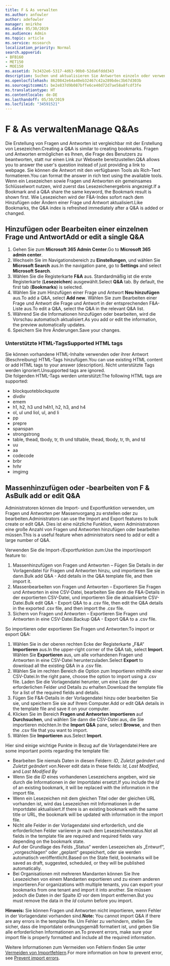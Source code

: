 ```yaml
---
title: F & As verwalten
ms.author: anfowler
author: adefowler
manager: mnirkhe
ms.date: 05/30/2019
ms.audience: Admin
ms.topic: article
ms.service: mssearch
localization_priority: Normal
search.appverid:
- BFB160
- MET150
- MOE150
ms.assetid: 7e3432e6-5317-4d63-90b0-52da6fddd343
description: Suchen und aktualisieren Sie Antworten einzeln oder verwenden Sie die verfügbaren Microsoft Search-Tools, um alle gleichzeitig zu bearbeiten
ms.openlocfilehash: 8620842e64a40eb32467c42a289bdec3b67d303b
ms.sourcegitcommit: be2e837d9b087bffe6ce40d72d7ae58a8fcdf3fe
ms.translationtype: HT
ms.contentlocale: de-DE
ms.lasthandoff: 05/30/2019
ms.locfileid: "34591521"
---
```

# <a name="manage-qas"></a><span data-ttu-id="c6d7e-103">F & As verwalten</span><span class="sxs-lookup"><span data-stu-id="c6d7e-103">Manage Q&As</span></span>

<span data-ttu-id="c6d7e-104">Die Erstellung von Fragen und Antworten ist vergleichbar mit der Erstellung von Lesezeichen.</span><span class="sxs-lookup"><span data-stu-id="c6d7e-104">Creating a Q&A is similar to creating bookmarks.</span></span> <span data-ttu-id="c6d7e-105">Fragen und Antworten ermöglichen es Ihnen, die Frage des Benutzers zu beantworten, statt nur einen Link zur Webseite bereitzustellen.</span><span class="sxs-lookup"><span data-stu-id="c6d7e-105">Q&A allows you to answer the user's question instead of just providing a link to webpage.</span></span> <span data-ttu-id="c6d7e-106">Sie können die Antwort mit den verfügbaren Tools als Rich-Text formatieren.</span><span class="sxs-lookup"><span data-stu-id="c6d7e-106">You can format the answer in rich text using the available tools.</span></span> <span data-ttu-id="c6d7e-107">Wenn ein Lesezeichen sowie Fragen und Antworten ein gemeinsames Schlüsselwort nutzen, wird zuerst das Lesezeichenergebnis angezeigt.</span><span class="sxs-lookup"><span data-stu-id="c6d7e-107">If a Bookmark and a Q&A share the same keyword, the Bookmark result is shown first.</span></span> <span data-ttu-id="c6d7e-108">Wie Lesezeichen wird der F&A-Index sofort nach dem Hinzufügen oder Ändern einer Frage und Antwort aktualisiert.</span><span class="sxs-lookup"><span data-stu-id="c6d7e-108">Like Bookmarks, the Q&A index is refreshed immediately after a Q&A is added or changed.</span></span> 

## <a name="add-or-edit-a-single-qa"></a><span data-ttu-id="c6d7e-109">Hinzufügen oder Bearbeiten einer einzelnen Frage und Antwort</span><span class="sxs-lookup"><span data-stu-id="c6d7e-109">Add or edit a single Q&A</span></span>
1. <span data-ttu-id="c6d7e-110">Gehen Sie zum **Microsoft 365 Admin Center**.</span><span class="sxs-lookup"><span data-stu-id="c6d7e-110">Go to **Microsoft 365 admin center**.</span></span>
1. <span data-ttu-id="c6d7e-111">Wechseln Sie im Navigationsbereich zu **Einstellungen**, und wählen Sie **Microsoft Search** aus.</span><span class="sxs-lookup"><span data-stu-id="c6d7e-111">In the navigation pane, go to **Settings** and select **Microsoft Search**.</span></span>
1. <span data-ttu-id="c6d7e-112">Wählen Sie die Registerkarte **F&A** aus. Standardmäßig ist die erste Registerkarte (**Lesezeichen**) ausgewählt.</span><span class="sxs-lookup"><span data-stu-id="c6d7e-112">Select **Q&A** tab. By default, the first tab (**Bookmarks**) is selected.</span></span>
1. <span data-ttu-id="c6d7e-113">Wählen Sie zum Hinzufügen einer Frage und Antwort **Neu hinzufügen** aus.</span><span class="sxs-lookup"><span data-stu-id="c6d7e-113">To add a Q&A, select **Add new**.</span></span>
<span data-ttu-id="c6d7e-114">Wählen Sie zum Bearbeiten einer Frage und Antwort die Frage und Antwort in der entsprechenden F&A-Liste aus.</span><span class="sxs-lookup"><span data-stu-id="c6d7e-114">To edit a Q&A, select the Q&A in the relevant Q&A list.</span></span>
1. <span data-ttu-id="c6d7e-115">Während Sie die Informationen hinzufügen oder bearbeiten, wird die Vorschau automatisch aktualisiert.</span><span class="sxs-lookup"><span data-stu-id="c6d7e-115">As you add or edit the information, the preview automatically updates.</span></span>
1. <span data-ttu-id="c6d7e-116">Speichern Sie Ihre Änderungen.</span><span class="sxs-lookup"><span data-stu-id="c6d7e-116">Save your changes.</span></span>

### <a name="supported-html-tags"></a><span data-ttu-id="c6d7e-117">Unterstützte HTML-Tags</span><span class="sxs-lookup"><span data-stu-id="c6d7e-117">Supported HTML tags</span></span>
<span data-ttu-id="c6d7e-118">Sie können vorhandene HTML-Inhalte verwenden oder ihrer Antwort (Beschreibung) HTML-Tags hinzufügen.</span><span class="sxs-lookup"><span data-stu-id="c6d7e-118">You can use existing HTML content or add HTML tags to your answer (description).</span></span> <span data-ttu-id="c6d7e-119">Nicht unterstützte Tags werden ignoriert.</span><span class="sxs-lookup"><span data-stu-id="c6d7e-119">Unsupported tags are ignored.</span></span>  
<span data-ttu-id="c6d7e-120">Die folgenden HTML-Tags werden unterstützt:</span><span class="sxs-lookup"><span data-stu-id="c6d7e-120">The following HTML tags are supported:</span></span>
- <span data-ttu-id="c6d7e-121">blockquote</span><span class="sxs-lookup"><span data-stu-id="c6d7e-121">blockquote</span></span>
- <span data-ttu-id="c6d7e-122">div</span><span class="sxs-lookup"><span data-stu-id="c6d7e-122">div</span></span>
- <span data-ttu-id="c6d7e-123">em</span><span class="sxs-lookup"><span data-stu-id="c6d7e-123">em</span></span>
- <span data-ttu-id="c6d7e-124">h1, h2, h3 und h4</span><span class="sxs-lookup"><span data-stu-id="c6d7e-124">h1, h2, h3, and h4</span></span>
- <span data-ttu-id="c6d7e-125">ol, ul und li</span><span class="sxs-lookup"><span data-stu-id="c6d7e-125">ol, ul, and li</span></span>
- <span data-ttu-id="c6d7e-126">p</span><span class="sxs-lookup"><span data-stu-id="c6d7e-126">p</span></span>
- <span data-ttu-id="c6d7e-127">pre</span><span class="sxs-lookup"><span data-stu-id="c6d7e-127">pre</span></span>
- <span data-ttu-id="c6d7e-128">span</span><span class="sxs-lookup"><span data-stu-id="c6d7e-128">span</span></span>
- <span data-ttu-id="c6d7e-129">strong</span><span class="sxs-lookup"><span data-stu-id="c6d7e-129">strong</span></span>
- <span data-ttu-id="c6d7e-130">table, thead, tbody, tr, th und td</span><span class="sxs-lookup"><span data-stu-id="c6d7e-130">table, thead, tbody, tr, th, and td</span></span>
- <span data-ttu-id="c6d7e-131">u</span><span class="sxs-lookup"><span data-stu-id="c6d7e-131">u</span></span>
- <span data-ttu-id="c6d7e-132">a</span><span class="sxs-lookup"><span data-stu-id="c6d7e-132">a</span></span>
- <span data-ttu-id="c6d7e-133">code</span><span class="sxs-lookup"><span data-stu-id="c6d7e-133">code</span></span>
- <span data-ttu-id="c6d7e-134">br</span><span class="sxs-lookup"><span data-stu-id="c6d7e-134">br</span></span>
- <span data-ttu-id="c6d7e-135">hr</span><span class="sxs-lookup"><span data-stu-id="c6d7e-135">hr</span></span>
- <span data-ttu-id="c6d7e-136">img</span><span class="sxs-lookup"><span data-stu-id="c6d7e-136">img</span></span>

## <a name="bulk-add-or-edit-qas"></a><span data-ttu-id="c6d7e-137">Massenhinzufügen oder -bearbeiten von F & As</span><span class="sxs-lookup"><span data-stu-id="c6d7e-137">Bulk add or edit Q&A</span></span>
<span data-ttu-id="c6d7e-138">Administratoren können die Import- und Exportfunktion verwenden, um Fragen und Antworten per Massenvorgang zu erstellen oder zu bearbeiten.</span><span class="sxs-lookup"><span data-stu-id="c6d7e-138">Administrators can use the Import and Export features to bulk create or edit Q&A.</span></span> <span data-ttu-id="c6d7e-139">Dies ist eine nützliche Funktion, wenn Administratoren eine große Anzahl von Fragen und Antworten hinzufügen oder bearbeiten müssen.</span><span class="sxs-lookup"><span data-stu-id="c6d7e-139">This is a useful feature when administrators need to add or edit a large number of Q&A.</span></span> 

<span data-ttu-id="c6d7e-140">Verwenden Sie die Import-/Exportfunktion zum:</span><span class="sxs-lookup"><span data-stu-id="c6d7e-140">Use the import/export feature to:</span></span>
1. <span data-ttu-id="c6d7e-141">Massenhinzufügen von Fragen und Antworten – Fügen Sie Details in der Vorlagendatei für Fragen und Antworten hinzu, und importieren Sie sie dann.</span><span class="sxs-lookup"><span data-stu-id="c6d7e-141">Bulk add Q&A - Add details in the Q&A template file, and then import it.</span></span>
1. <span data-ttu-id="c6d7e-142">Massenbearbeiten von Fragen und Antworten – Exportieren Sie Fragen und Antworten in eine CSV-Datei, bearbeiten Sie dann die F&A-Details in der exportierten CSV-Datei, und importieren Sie die aktualisierte CSV-Datei.</span><span class="sxs-lookup"><span data-stu-id="c6d7e-142">Bulk edit Q&A - Export Q&A to a .csv file, then edit the Q&A details in the exported .csv file, and then import the .csv file.</span></span>
1. <span data-ttu-id="c6d7e-143">Sichern von Fragen und Antworten – Exportieren Sie Fragen und Antworten in eine CSV-Datei.</span><span class="sxs-lookup"><span data-stu-id="c6d7e-143">Backup Q&A - Export Q&A to a .csv file.</span></span>

<span data-ttu-id="c6d7e-144">So importieren oder exportieren Sie Fragen und Antworten:</span><span class="sxs-lookup"><span data-stu-id="c6d7e-144">To import or export Q&A:</span></span>
1. <span data-ttu-id="c6d7e-145">Wählen Sie in der oberen rechten Ecke der Registerkarte „F&A“ **Importieren** aus.</span><span class="sxs-lookup"><span data-stu-id="c6d7e-145">In the upper-right corner of the Q&A tab, select **Import**.</span></span> <span data-ttu-id="c6d7e-146">Wählen Sie **Exportieren** aus, um alle vorhandenen Fragen und Antworten in eine CSV-Datei herunterzuladen.</span><span class="sxs-lookup"><span data-stu-id="c6d7e-146">Select **Export** to download all the existing Q&A in a .csv file.</span></span>
1. <span data-ttu-id="c6d7e-147">Wählen Sie im rechten Bereich die Option zum Importieren mithilfe einer CSV-Datei.</span><span class="sxs-lookup"><span data-stu-id="c6d7e-147">In the right pane, choose the option to import using a .csv file.</span></span>
<span data-ttu-id="c6d7e-148">Laden Sie die Vorlagendatei herunter, um eine Liste der erforderlichen Felder und Details zu erhalten.</span><span class="sxs-lookup"><span data-stu-id="c6d7e-148">Download the template file for a list of the required fields and details.</span></span> 
1. <span data-ttu-id="c6d7e-149">Fügen Sie F&A-Details in der Vorlagendatei hinzu oder bearbeiten Sie sie, und speichern Sie sie auf Ihrem Computer.</span><span class="sxs-lookup"><span data-stu-id="c6d7e-149">Add or edit Q&A details in the template file and save it on your computer.</span></span> 
1. <span data-ttu-id="c6d7e-150">Klicken Sie im Bereich **Fragen und Antworten importieren** auf **Durchsuchen**, und wählen Sie dann die CSV-Datei aus, die Sie importieren möchten.</span><span class="sxs-lookup"><span data-stu-id="c6d7e-150">In the **Import Q&A** pane, select **Browse**, and then the .csv file that you want to import.</span></span>
1. <span data-ttu-id="c6d7e-151">Wählen Sie **Importieren** aus.</span><span class="sxs-lookup"><span data-stu-id="c6d7e-151">Select **Import**.</span></span>

<span data-ttu-id="c6d7e-152">Hier sind einige wichtige Punkte in Bezug auf die Vorlagendatei:</span><span class="sxs-lookup"><span data-stu-id="c6d7e-152">Here are some important points regarding the template file:</span></span>
- <span data-ttu-id="c6d7e-153">Bearbeiten Sie niemals Daten in diesen Feldern: *ID*, *Zuletzt geändert* und *Zuletzt geändert von*.</span><span class="sxs-lookup"><span data-stu-id="c6d7e-153">Never edit data in these fields: *Id*, *Last Modified*, and *Last Modified By*</span></span>
- <span data-ttu-id="c6d7e-154">Wenn Sie die *ID* eines vorhandenen Lesezeichens angeben, wird sie durch die Informationen in der Importdatei ersetzt.</span><span class="sxs-lookup"><span data-stu-id="c6d7e-154">If you include the *Id* of an existing bookmark, it will be replaced with the information in the import file.</span></span>
- <span data-ttu-id="c6d7e-155">Wenn ein Lesezeichen mit dem gleichen Titel oder der gleichen URL vorhanden ist, wird das Lesezeichen mit Informationen in der Importdatei aktualisiert.</span><span class="sxs-lookup"><span data-stu-id="c6d7e-155">If there is an existing bookmark with the same title or URL, the bookmark will be updated with information in the import file.</span></span>
- <span data-ttu-id="c6d7e-156">Nicht alle Felder in der Vorlagendatei sind erforderlich, und die erforderlichen Felder variieren je nach dem Lesezeichenstatus.</span><span class="sxs-lookup"><span data-stu-id="c6d7e-156">Not all fields in the template file are required and required fields vary depending on the bookmark state.</span></span>
- <span data-ttu-id="c6d7e-157">Auf der Grundlage des Felds „Status“ werden Lesezeichen als „Entwurf“, „vorgeschlagen“ oder „geplant“ gespeichert, oder sie werden automatisch veröffentlicht.</span><span class="sxs-lookup"><span data-stu-id="c6d7e-157">Based on the State field, bookmarks will be saved as draft, suggested, scheduled, or they will be published automatically.</span></span>
- <span data-ttu-id="c6d7e-158">Bei Organisationen mit mehreren Mandanten können Sie Ihre Lesezeichen von einem Mandanten exportieren und zu einem anderen importieren.</span><span class="sxs-lookup"><span data-stu-id="c6d7e-158">For organizations with multiple tenants, you can export your bookmarks from one tenant and import it into another.</span></span> <span data-ttu-id="c6d7e-159">Sie müssen jedoch die Daten in der Spalte *ID* vor dem Import entfernen.</span><span class="sxs-lookup"><span data-stu-id="c6d7e-159">But you must remove the data in the *Id* column before you import.</span></span>

<span data-ttu-id="c6d7e-160">**Hinweis:** Sie können Fragen und Antworten nicht importieren, wenn Fehler in der Vorlagendatei vorhanden sind.</span><span class="sxs-lookup"><span data-stu-id="c6d7e-160">**Note:** You cannot import Q&A if there are any errors in the template file.</span></span> <span data-ttu-id="c6d7e-161">Um Fehler zu verhindern, stellen Sie sicher, dass die Importdatei ordnungsgemäß formatiert ist, und geben Sie alle erforderlichen Informationen an.</span><span class="sxs-lookup"><span data-stu-id="c6d7e-161">To prevent errors, make sure your import file is properly formatted and include all the required information.</span></span> 

<span data-ttu-id="c6d7e-162">Weitere Informationen zum Vermeiden von Fehlern finden Sie unter [Vermeiden von Importfehlern](manage-bookmarks.md#prevent-import-errors).</span><span class="sxs-lookup"><span data-stu-id="c6d7e-162">For more information on how to prevent error, see [Prevent import errors](manage-bookmarks.md#prevent-import-errors).</span></span>